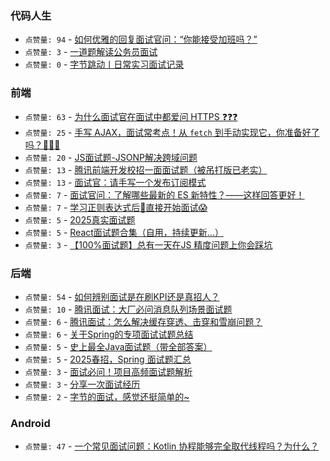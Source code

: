 ### 代码人生
- `点赞量: 94` - [如何优雅的回复面试官问：“你能接受加班吗？”](https://juejin.cn/post/7457211584709066792)
- `点赞量: 3` - [一道题解读公务员面试](https://juejin.cn/post/7455663519674695714)
- `点赞量: 0` - [字节跳动丨日常实习面试记录](https://juejin.cn/post/7463005171514327081)

### 前端
- `点赞量: 63` - [为什么面试官在面试中都爱问 HTTPS ❓❓❓](https://juejin.cn/post/7459561147580235795)
- `点赞量: 25` - [手写 AJAX，面试常考点！从 `fetch` 到手动实现它，你准备好了吗？👨‍💻🚀](https://juejin.cn/post/7455214521310232576)
- `点赞量: 20` - [JS面试题-JSONP解决跨域问题](https://juejin.cn/post/7458189925714034723)
- `点赞量: 13` - [腾讯前端开发校招一面面试题（被吊打版已老实）](https://juejin.cn/post/7463871170015019023)
- `点赞量: 13` - [面试官：请手写一个发布订阅模式](https://juejin.cn/post/7462026065899012107)
- `点赞量: 7` - [面试官问：了解哪些最新的 ES 新特性？——这样回答更好！](https://juejin.cn/post/7459351912133132351)
- `点赞量: 7` - [学习正则表达式后🤔直接开始面试😱](https://juejin.cn/post/7464808720020340736)
- `点赞量: 5` - [2025真实面试题](https://juejin.cn/post/7460364572341665819)
- `点赞量: 5` - [React面试题合集（自用，持续更新...）](https://juejin.cn/post/7462806649754337290)
- `点赞量: 3` - [【100%面试题】总有一天在JS 精度问题上你会踩坑](https://juejin.cn/post/7459279902133010466)

### 后端
- `点赞量: 54` - [如何辨别面试是在刷KPI还是真招人？](https://juejin.cn/post/7454780575087067148)
- `点赞量: 10` - [腾讯面试：大厂必问消息队列场景面试题](https://juejin.cn/post/7463083554295349285)
- `点赞量: 6` - [腾讯面试：怎么解决缓存穿透、击穿和雪崩问题？](https://juejin.cn/post/7459783326834065442)
- `点赞量: 6` - [关于Spring的专项面试试题总结](https://juejin.cn/post/7462196912956293174)
- `点赞量: 5` - [史上最全Java面试题（带全部答案）](https://juejin.cn/post/7455435303656128549)
- `点赞量: 5` - [2025春招，Spring 面试题汇总](https://juejin.cn/post/7462326829266812979)
- `点赞量: 3` - [面试必问！项目高频面试题解析](https://juejin.cn/post/7456441507718627382)
- `点赞量: 3` - [分享一次面试经历](https://juejin.cn/post/7457470416375906356)
- `点赞量: 2` - [字节的面试，感觉还挺简单的~](https://juejin.cn/post/7460500742647365682)

### Android
- `点赞量: 47` - [一个常见面试问题：Kotlin 协程能够完全取代线程吗？为什么？](https://juejin.cn/post/7455576220374368282)

